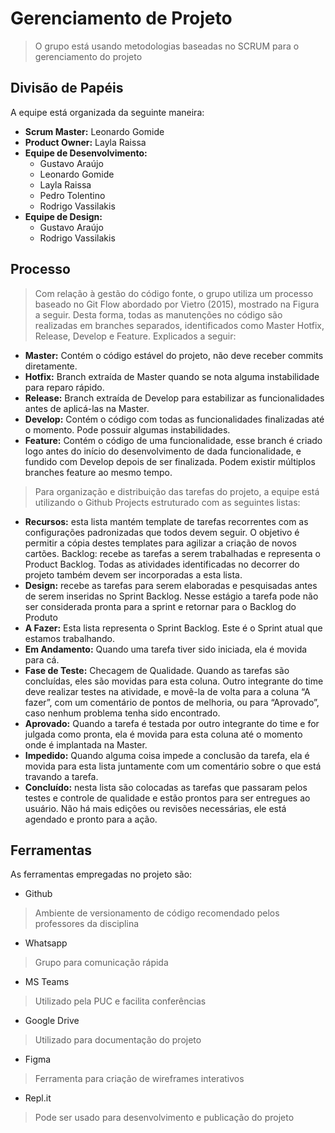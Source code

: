 # Gerenciamento de Projeto

> O grupo está usando metodologias baseadas no SCRUM para o gerenciamento do projeto

## Divisão de Papéis

A equipe está organizada da seguinte maneira:

* **Scrum Master:** Leonardo Gomide
* **Product Owner:** Layla Raissa
* **Equipe de Desenvolvimento:**
  * Gustavo Araújo 
  * Leonardo Gomide
  * Layla Raissa
  * Pedro Tolentino
  * Rodrigo Vassilakis
* **Equipe de Design:**
  * Gustavo Araújo 
  * Rodrigo Vassilakis


## Processo

>Com relação à gestão do código fonte, o grupo utiliza um processo baseado no Git Flow abordado por Vietro (2015), mostrado na Figura a seguir. Desta forma, todas as manutenções no código são realizadas em branches separados, identificados como Master Hotfix, Release, Develop e Feature. Explicados a seguir:
- **Master:** Contém o código estável do projeto, não deve receber commits diretamente.
- **Hotfix:** Branch extraída de Master quando se nota alguma instabilidade para reparo rápido.
- **Release:** Branch extraída de Develop para estabilizar as funcionalidades antes de aplicá-las na Master.
- **Develop:** Contém o código com todas as funcionalidades finalizadas até o momento. Pode possuir algumas instabilidades.
- **Feature:** Contém o código de uma funcionalidade, esse branch é criado logo antes do início do desenvolvimento de dada funcionalidade, e fundido com Develop depois de ser finalizada. Podem existir múltiplos branches feature ao mesmo tempo.

>Para organização e distribuição das tarefas do projeto, a equipe está utilizando o Github Projects estruturado com as seguintes listas: 
- **Recursos:** esta lista mantém template de tarefas recorrentes com as configurações padronizadas que todos devem seguir. O objetivo é permitir a cópia destes templates para agilizar a criação de novos cartões.
Backlog: recebe as tarefas a serem trabalhadas e representa o Product Backlog. Todas as atividades identificadas no decorrer do projeto também devem ser incorporadas a esta lista.
- **Design:** recebe as tarefas para serem elaboradas e pesquisadas antes de serem inseridas no Sprint Backlog. Nesse estágio a tarefa pode não ser considerada pronta para a sprint e retornar para o Backlog do Produto
- **A Fazer:** Esta lista representa o Sprint Backlog. Este é o Sprint atual que estamos trabalhando.
- **Em Andamento:** Quando uma tarefa tiver sido iniciada, ela é movida para cá.
- **Fase de Teste:** Checagem de Qualidade. Quando as tarefas são concluídas, eles são movidas para esta coluna. Outro integrante do time deve realizar testes na atividade, e movê-la de volta para a coluna “A fazer”, com um comentário de pontos de melhoria, ou para “Aprovado”, caso nenhum problema tenha sido encontrado.
- **Aprovado:** Quando a tarefa é testada por outro integrante do time e for julgada como pronta, ela é movida para esta coluna até o momento onde é implantada na Master.
- **Impedido:** Quando alguma coisa impede a conclusão da tarefa, ela é movida para esta lista juntamente com um comentário sobre o que está travando a tarefa.
- **Concluído:** nesta lista são colocadas as tarefas que passaram pelos testes e controle de qualidade e estão prontos para ser entregues ao usuário. Não há mais edições ou revisões necessárias, ele está agendado e pronto para a ação.


## Ferramentas

As ferramentas empregadas no projeto são:

- Github
> Ambiente de versionamento de código recomendado pelos professores da disciplina
- Whatsapp
> Grupo para comunicação rápida
- MS Teams
> Utilizado pela PUC e facilita conferências
- Google Drive
> Utilizado para documentação do projeto
- Figma
> Ferramenta para criação de wireframes interativos
- Repl.it
> Pode ser usado para desenvolvimento e publicação do projeto

